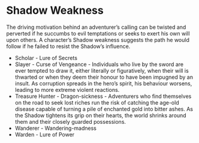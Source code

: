 # Shadow Weakness

The driving motivation behind an adventurer’s calling can be twisted and perverted if he succumbs to evil temptations or seeks to exert his own will upon others. A character’s Shadow weakness suggests the path he would follow if he failed to resist the Shadow’s influence.

* Scholar - Lure of Secrets
* Slayer - Curse of Vengeance - Individuals who live by the sword are ever tempted to draw it, either literally or figuratively, when their will is thwarted or when they deem their honour to have been impugned by an insult. As corruption spreads in the hero’s spirit, his behaviour worsens, leading to more extreme violent reactions.  
* Treasure Hunter - Dragon-sickness - Adventurers who find themselves on the road to seek lost riches run the risk of catching the age-old disease capable of turning a pile of enchanted gold into bitter ashes. As the Shadow tightens its grip on their hearts, the world shrinks around them and their closely guarded possessions. 
* Wanderer - Wandering-madness
* Warden - Lure of Power
